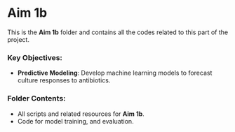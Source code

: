 # Aim 1b

This is the **Aim 1b** folder and contains all the codes related to this part of the project.


### Key Objectives:
- **Predictive Modeling**: Develop machine learning models to forecast culture responses to antibiotics.

### Folder Contents:
- All scripts and related resources for **Aim 1b**.
- Code for model training, and evaluation.

